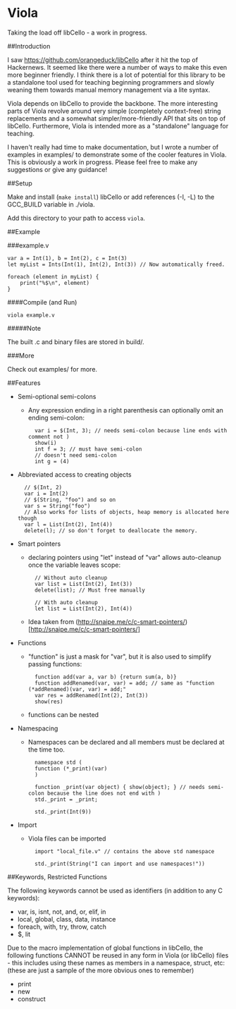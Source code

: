 Viola
=====

Taking the load off libCello - a work in progress.

##Introduction

I saw https://github.com/orangeduck/libCello after it hit the top of Hackernews. It seemed like there were a number of ways to make this even more beginner friendly. I think there is a lot of potential for this library to be a standalone tool used for teaching beginning programmers and slowly weaning them towards manual memory management via a lite syntax.

Viola depends on libCello to provide the backbone. The more interesting parts of Viola revolve around very simple (completely context-free) string replacements and a somewhat simpler/more-friendly API that sits on top of libCello. Furthermore, Viola is intended more as a "standalone" language for teaching.

I haven't really had time to make documentation, but I wrote a number of examples in examples/ to demonstrate some of the cooler features in Viola. This is obviously a work in progress. Please feel free to make any suggestions or give any guidance!

##Setup

Make and install (`make install`) libCello or add references (-I, -L) to the GCC_BUILD variable in ./viola.

Add this directory to your path to access `viola`.

##Example

###example.v

    var a = Int(1), b = Int(2), c = Int(3)
    let myList = Ints(Int(1), Int(2), Int(3)) // Now automatically freed.

    foreach (element in myList) {
        print("%$\n", element)
    }

####Compile (and Run)

    viola example.v

#####Note

The built .c and binary files are stored in build/.

###More

Check out examples/ for more.

##Features
* Semi-optional semi-colons
    * Any expression ending in a right parenthesis can optionally omit an ending semi-colon:

            var i = $(Int, 3); // needs semi-colon because line ends with comment not )
            show(i)
            int f = 3; // must have semi-colon
            // doesn't need semi-colon
            int g = (4)

* Abbreviated access to creating objects

        // $(Int, 2)
        var i = Int(2)
        // $(String, "foo") and so on
        var s = String("foo")
        // Also works for lists of objects, heap memory is allocated here though
        var l = List(Int(2), Int(4))
        delete(l); // so don't forget to deallocate the memory.

* Smart pointers
    * declaring pointers using "let" instead of "var" allows auto-cleanup once the variable leaves scope:

            // Without auto cleanup
            var list = List(Int(2), Int(3))
            delete(list); // Must free manually

            // With auto cleanup
            let list = List(Int(2), Int(4))

    * Idea taken from (http://snaipe.me/c/c-smart-pointers/)[http://snaipe.me/c/c-smart-pointers/]

* Functions
    * "function" is just a mask for "var", but it is also used to simplify passing functions:

            function add(var a, var b) {return sum(a, b)}
            function addRenamed(var, var) = add; // same as "function (*addRenamed)(var, var) = add;"
            var res = addRenamed(Int(2), Int(3))
            show(res)

    * functions can be nested
* Namespacing
    * Namespaces can be declared and all members must be declared at the time too.

            namespace std (
	        function (*_print)(var)
            )

            function _print(var object) { show(object); } // needs semi-colon because the line does not end with )
            std._print = _print;

            std._print(Int(9))

* Import
    * Viola files can be imported

            import "local_file.v" // contains the above std namespace

            std._print(String("I can import and use namespaces!"))

##Keywords, Restricted Functions

The following keywords cannot be used as identifiers (in addition to any C keywords):
* var, is, isnt, not, and, or, elif, in
* local, global, class, data, instance
* foreach, with, try, throw, catch
* $, lit

Due to the macro implementation of global functions in libCello, the following functions CANNOT be reused in any form in Viola (or libCello) files - this includes using these names as members in a namespace, struct, etc: (these are just a sample of the more obvious ones to remember)

* print
* new
* construct
